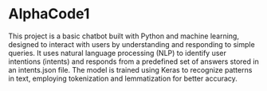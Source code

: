 # AlphaCode1
This project is a basic chatbot built with Python and machine learning, designed to interact with users by understanding and responding to simple queries. It uses natural language processing (NLP) to identify user intentions (intents) and responds from a predefined set of answers stored in an intents.json file. The model is trained using Keras to recognize patterns in text, employing tokenization and lemmatization for better accuracy.

